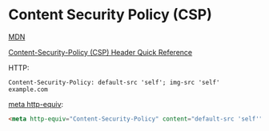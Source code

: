 # Content Security Policy (CSP)
[MDN](https://developer.mozilla.org/en-US/docs/Web/HTTP/Guides/CSP)

[Content-Security-Policy (CSP) Header Quick Reference](https://content-security-policy.com/)

HTTP:
```http
Content-Security-Policy: default-src 'self'; img-src 'self' example.com
```

[meta http-equiv](https://content-security-policy.com/examples/meta/):
```html
<meta http-equiv="Content-Security-Policy" content="default-src 'self'">
```
